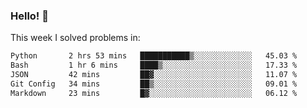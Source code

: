 ### Hello! 👋

This week I solved problems in:

<!--START_SECTION:waka-->

```txt
Python       2 hrs 53 mins   ███████████▒░░░░░░░░░░░░░   45.03 %
Bash         1 hr 6 mins     ████▒░░░░░░░░░░░░░░░░░░░░   17.33 %
JSON         42 mins         ██▓░░░░░░░░░░░░░░░░░░░░░░   11.07 %
Git Config   34 mins         ██▒░░░░░░░░░░░░░░░░░░░░░░   09.01 %
Markdown     23 mins         █▓░░░░░░░░░░░░░░░░░░░░░░░   06.12 %
```

<!--END_SECTION:waka-->

